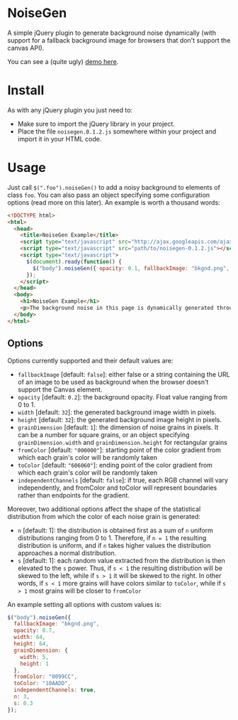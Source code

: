 NoiseGen
========

A simple jQuery plugin to generate background noise dynamically (with support for a fallback background image for browsers that don't support the canvas API).

You can see a (quite ugly) [demo here](http://www.lucaongaro.eu/demos/noisegen/).


Install
=======

As with any jQuery plugin you just need to:

* Make sure to import the jQuery library in your project.
* Place the file `noisegen.0.1.2.js` somewhere within your project and import it in your HTML code.


Usage
=====

Just call `$(".foo").noiseGen()` to add a noisy background to elements of class `foo`. You can also pass an object specifying some configuration options (read more on this later). An example is worth a thousand words:

```html
<!DOCTYPE html>
<html>
  <head>
    <title>NoiseGen Example</title>
    <script type="text/javascript" src="http://ajax.googleapis.com/ajax/libs/jquery/1.4.4/jquery.js"></script>
    <script type="text/javascript" src="path/to/noisegen-0.1.2.js"></script>
    <script type="text/javascript">
      $(document).ready(function() {
        $("body").noiseGen({ opacity: 0.1, fallbackImage: "bkgnd.png", width: 64, height: 64 });
      });
    </script>
  </head>
  <body>
    <h1>NoiseGen Example</h1>
    <p>The background noise in this page is dynamically generated through JavaScript.</p>
  </body>
</html>
```


Options
-------

Options currently supported and their default values are:

* `fallbackImage` [default: `false`]: either false or a string containing the URL of an image to be used as background when the browser doesn't support the Canvas element.
* `opacity` [default: `0.2`]: the background opacity. Float value ranging from 0 to 1.
* `width` [default: `32`]: the generated background image width in pixels.
* `height` [default: `32`]: the generated background image height in pixels.
* `grainDimension` [default: `1`]: the dimension of noise grains in pixels. It can be a number for square grains, or an object specifying `grainDimension.width` and `grainDimension.height` for rectangular grains
* `fromColor` [default: `"000000"`]: starting point of the color gradient from which each grain's color will be randomly taken
* `toColor` [default: `"606060"`]: ending point of the color gradient from which each grain's color will be randomly taken
* `independentChannels` [default: `false`]: if true, each RGB channel will vary independently, and fromColor and toColor will represent boundaries rather than endpoints for the gradient.

Moreover, two additional options affect the shape of the statistical distribution from which the color of each noise grain is generated:

* `n` [default: 1]: the distribution is obtained first as a sum of `n` uniform distributions ranging from 0 to 1. Therefore, if `n = 1` the resulting distribution is uniform, and if `n` takes higher values the distribution approaches a normal distribution.
* `s` [default: 1]: each random value extracted from the distribution is then elevated to the `s` power. Thus, if `s < 1` the resulting distribution will be skewed to the left, while if `s > 1` it will be skewed to the right. In other words, if `s < 1` more grains will have colors similar to `toColor`, while if `s > 1` most grains will be closer to `fromColor`

An example setting all options with custom values is:

```javascript
$("body").noiseGen({
  fallbackImage: "bkgnd.png",
  opacity: 0.7,
  width: 64,
  height: 64,
  grainDimension: {
    width: 5,
    height: 1
  },
  fromColor: "0099CC",
  toColor: "10AADD",
  independentChannels: true,
  n: 3,
  s: 0.3
});
```